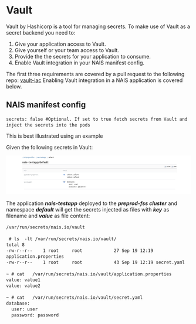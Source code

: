 Vault
=======

Vault by Hashicorp is a tool for managing secrets. 
To make use of Vault as a secret backend you need to:

1. Give your application access to Vault.
2. Give yourself or your team access to Vault.
3. Provide the the secrets for your application to consume.
4. Enable Vault integration in your NAIS manifest config. 

The first three requirements are covered by a pull request to the following repo: [vault-iac](https://github.com/navikt/vault-iac/tree/master/terraform)
Enabling Vault integration in a NAIS application is covered below.

## NAIS manifest config

```
secrets: false #Optional. If set to true fetch secrets from Vault and inject the secrets into the pods
```

This is best illustrated using an example

Given the following secrets in Vault:

![example](_media/vault.jpg)

The application ***nais-testapp*** deployed to the ***preprod-fss cluster*** and namespace ***default*** will get the secrets
injected as files with ***key*** as filename and ***value*** as file content:

```
/var/run/secrets/nais.io/vault

 # ls  -lt /var/run/secrets/nais.io/vault/
total 8
-rw-r--r--    1 root     root            27 Sep 19 12:19 application.properties
-rw-r--r--    1 root     root            43 Sep 19 12:19 secret.yaml

~ # cat   /var/run/secrets/nais.io/vault/application.properties 
value: value1
value: value2

~ # cat   /var/run/secrets/nais.io/vault/secret.yaml 
database:
  user: user
  password: password

```





